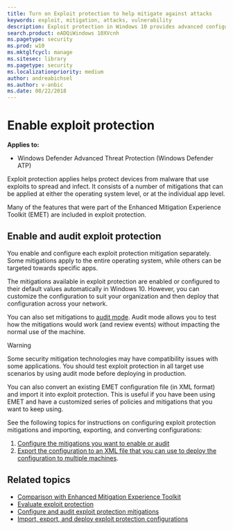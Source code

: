 ```yaml
---
title: Turn on Exploit protection to help mitigate against attacks
keywords: exploit, mitigation, attacks, vulnerability
description: Exploit protection in Windows 10 provides advanced configuration over the settings offered in EMET.
search.product: eADQiWindows 10XVcnh
ms.pagetype: security
ms.prod: w10
ms.mktglfcycl: manage
ms.sitesec: library
ms.pagetype: security
ms.localizationpriority: medium
author: andreabichsel
ms.author: v-anbic
ms.date: 08/22/2018
---
```




# Enable exploit protection


**Applies to:**

- Windows Defender Advanced Threat Protection (Windows Defender ATP)

Exploit protection applies helps protect devices from malware that use exploits to spread and infect. It consists of a number of mitigations that can be applied at either the operating system level, or at the individual app level.

Many of the features that were part of the Enhanced Mitigation Experience Toolkit (EMET) are included in exploit protection. 

## Enable and audit exploit protection

You enable and configure each exploit protection mitigation separately. Some mitigations apply to the entire operating system, while others can be targeted towards specific apps. 

The mitigations available in exploit protection are enabled or configured to their default values automatically in Windows 10. However, you can customize the configuration to suit your organization and then deploy that configuration across your network. 

You can also set mitigations to [audit mode](audit-windows-defender-exploit-guard.md). Audit mode allows you to test how the mitigations would work (and review events) without impacting the normal use of the machine.

>[!WARNING] 
>Some security mitigation technologies may have compatibility issues with some applications. You should test exploit protection in all target use scenarios by using audit mode before deploying in production.

You can also convert an existing EMET configuration file (in XML format) and import it into exploit protection. This is useful if you have been using EMET and have a customized series of policies and mitigations that you want to keep using.

See the following topics for instructions on configuring exploit protection mitigations and importing, exporting, and converting configurations:

1. [Configure the mitigations you want to enable or audit](customize-exploit-protection.md)
2. [Export the configuration to an XML file that you can use to deploy the configuration to multiple machines](import-export-exploit-protection-emet-xml.md).


## Related topics

- [Comparison with Enhanced Mitigation Experience Toolkit](emet-exploit-protection-exploit-guard.md)
- [Evaluate exploit protection](evaluate-exploit-protection.md)
- [Configure and audit exploit protection mitigations](customize-exploit-protection.md)
- [Import, export, and deploy exploit protection configurations](import-export-exploit-protection-emet-xml.md)



